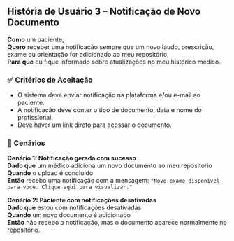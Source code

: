 ## História de Usuário 3 – Notificação de Novo Documento

**Como** um paciente,  
**Quero** receber uma notificação sempre que um novo laudo, prescrição, exame ou orientação for adicionado ao meu repositório,  
**Para que** eu fique informado sobre atualizações no meu histórico médico.

### ✅ Critérios de Aceitação

- O sistema deve enviar notificação na plataforma e/ou e-mail ao paciente.
- A notificação deve conter o tipo de documento, data e nome do profissional.
- Deve haver um link direto para acessar o documento.

### 📌 Cenários

**Cenário 1: Notificação gerada com sucesso**  
**Dado que** um médico adiciona um novo documento ao meu repositório  
**Quando** o upload é concluído  
**Então** recebo uma notificação com a mensagem: `"Novo exame disponível para você. Clique aqui para visualizar."`

**Cenário 2: Paciente com notificações desativadas**  
**Dado que** estou com notificações desativadas  
**Quando** um novo documento é adicionado  
**Então** não recebo a notificação, mas o documento aparece normalmente no repositório.

